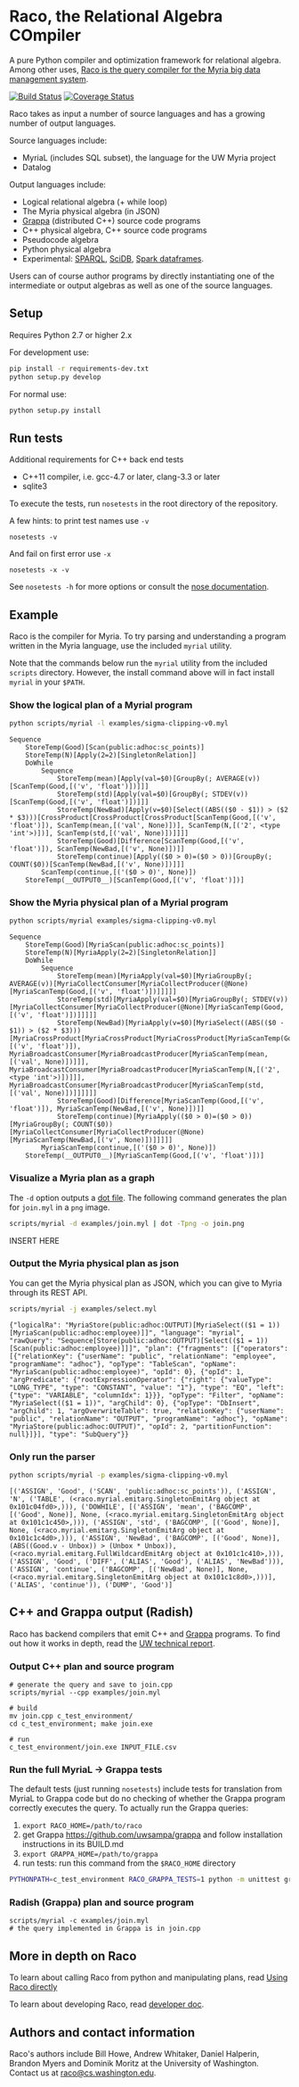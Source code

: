 Raco, the Relational Algebra COmpiler
=====================================

A pure Python compiler and optimization framework for relational algebra. Among other uses, [Raco is the query compiler for the Myria big data management system](https://github.com/uwescience/myria-stack).

[![Build Status](https://travis-ci.org/uwescience/raco.png?branch=master)](https://travis-ci.org/uwescience/raco)
[![Coverage Status](https://coveralls.io/repos/uwescience/raco/badge.png)](https://coveralls.io/r/uwescience/raco)

Raco takes as input a number of source languages and has a growing number of output languages.

Source languages include:

* MyriaL (includes SQL subset), the language for the UW Myria project
* Datalog

Output languages include:

* Logical relational algebra (+ while loop)
* The Myria physical algebra (in JSON)
* [Grappa](http://grappa.io) (distributed C++) source code programs
* C++ physical algebra, C++ source code programs
* Pseudocode algebra
* Python physical algebra
* Experimental: [SPARQL](https://www.w3.org/TR/rdf-sparql-query/), [SciDB](http://paradigm4.com/HTMLmanual/13.3/scidb_ug/ch01s04s01.html), [Spark dataframes](http://spark.apache.org/docs/latest/sql-programming-guide.html).

Users can of course author programs by directly instantiating one of the intermediate or output algebras as well as one of the source languages.


## Setup
Requires Python 2.7 or higher 2.x

For development use:

```bash
pip install -r requirements-dev.txt
python setup.py develop
```

For normal use:

```bash
python setup.py install
```


## Run tests

Additional requirements for C++ back end tests

- C++11 compiler, i.e. gcc-4.7 or later, clang-3.3 or later
- sqlite3

To execute the tests, run `nosetests` in the root directory of the repository. 

A few hints: to print test names use `-v`
```
nosetests -v
```
And fail on first error use `-x`
```
nosetests -x -v
```

See `nosetests -h` for more options or consult the [nose documentation](https://nose.readthedocs.org).

## Example

Raco is the compiler for Myria. To try parsing and understanding a program written in the Myria language, use the included `myrial` utility.

Note that the commands below run the `myrial` utility from the included `scripts` directory. However, the install command above will in fact install `myrial` in your `$PATH`.



### Show the logical plan of a Myrial program

```bash
python scripts/myrial -l examples/sigma-clipping-v0.myl
```

```
Sequence
    StoreTemp(Good)[Scan(public:adhoc:sc_points)]
    StoreTemp(N)[Apply(2=2)[SingletonRelation]]
    DoWhile
        Sequence
            StoreTemp(mean)[Apply(val=$0)[GroupBy(; AVERAGE(v))[ScanTemp(Good,[('v', 'float')])]]]
            StoreTemp(std)[Apply(val=$0)[GroupBy(; STDEV(v))[ScanTemp(Good,[('v', 'float')])]]]
            StoreTemp(NewBad)[Apply(v=$0)[Select((ABS(($0 - $1)) > ($2 * $3)))[CrossProduct[CrossProduct[CrossProduct[ScanTemp(Good,[('v', 'float')]), ScanTemp(mean,[('val', None)])], ScanTemp(N,[('2', <type 'int'>)])], ScanTemp(std,[('val', None)])]]]]
            StoreTemp(Good)[Difference[ScanTemp(Good,[('v', 'float')]), ScanTemp(NewBad,[('v', None)])]]
            StoreTemp(continue)[Apply(($0 > 0)=($0 > 0))[GroupBy(; COUNT($0))[ScanTemp(NewBad,[('v', None)])]]]
        ScanTemp(continue,[('($0 > 0)', None)])
    StoreTemp(__OUTPUT0__)[ScanTemp(Good,[('v', 'float')])]
```

### Show the Myria physical plan of a Myrial program

```bash
python scripts/myrial examples/sigma-clipping-v0.myl
```

```
Sequence
    StoreTemp(Good)[MyriaScan(public:adhoc:sc_points)]
    StoreTemp(N)[MyriaApply(2=2)[SingletonRelation]]
    DoWhile
        Sequence
            StoreTemp(mean)[MyriaApply(val=$0)[MyriaGroupBy(; AVERAGE(v))[MyriaCollectConsumer[MyriaCollectProducer(@None)[MyriaScanTemp(Good,[('v', 'float')])]]]]]
            StoreTemp(std)[MyriaApply(val=$0)[MyriaGroupBy(; STDEV(v))[MyriaCollectConsumer[MyriaCollectProducer(@None)[MyriaScanTemp(Good,[('v', 'float')])]]]]]
            StoreTemp(NewBad)[MyriaApply(v=$0)[MyriaSelect((ABS(($0 - $1)) > ($2 * $3)))[MyriaCrossProduct[MyriaCrossProduct[MyriaCrossProduct[MyriaScanTemp(Good,[('v', 'float')]), MyriaBroadcastConsumer[MyriaBroadcastProducer[MyriaScanTemp(mean,[('val', None)])]]], MyriaBroadcastConsumer[MyriaBroadcastProducer[MyriaScanTemp(N,[('2', <type 'int'>)])]]], MyriaBroadcastConsumer[MyriaBroadcastProducer[MyriaScanTemp(std,[('val', None)])]]]]]]
            StoreTemp(Good)[Difference[MyriaScanTemp(Good,[('v', 'float')]), MyriaScanTemp(NewBad,[('v', None)])]]
            StoreTemp(continue)[MyriaApply(($0 > 0)=($0 > 0))[MyriaGroupBy(; COUNT($0))[MyriaCollectConsumer[MyriaCollectProducer(@None)[MyriaScanTemp(NewBad,[('v', None)])]]]]]
        MyriaScanTemp(continue,[('($0 > 0)', None)])
    StoreTemp(__OUTPUT0__)[MyriaScanTemp(Good,[('v', 'float')])]
```

### Visualize a Myria plan as a graph

The `-d` option outputs a [dot file](www.graphviz.org/content/dot-language). The following command generates the plan for `join.myl` in a `png` image.

```bash
scripts/myrial -d examples/join.myl | dot -Tpng -o join.png
```

INSERT HERE

### Output the Myria physical plan as json

You can get the Myria physical plan as JSON, which you can give to Myria through its REST API.

```bash
scripts/myrial -j examples/select.myl
```

```
{"logicalRa": "MyriaStore(public:adhoc:OUTPUT)[MyriaSelect(($1 = 1))[MyriaScan(public:adhoc:employee)]]", "language": "myrial", "rawQuery": "Sequence[Store(public:adhoc:OUTPUT)[Select(($1 = 1))[Scan(public:adhoc:employee)]]]", "plan": {"fragments": [{"operators": [{"relationKey": {"userName": "public", "relationName": "employee", "programName": "adhoc"}, "opType": "TableScan", "opName": "MyriaScan(public:adhoc:employee)", "opId": 0}, {"opId": 1, "argPredicate": {"rootExpressionOperator": {"right": {"valueType": "LONG_TYPE", "type": "CONSTANT", "value": "1"}, "type": "EQ", "left": {"type": "VARIABLE", "columnIdx": 1}}}, "opType": "Filter", "opName": "MyriaSelect(($1 = 1))", "argChild": 0}, {"opType": "DbInsert", "argChild": 1, "argOverwriteTable": true, "relationKey": {"userName": "public", "relationName": "OUTPUT", "programName": "adhoc"}, "opName": "MyriaStore(public:adhoc:OUTPUT)", "opId": 2, "partitionFunction": null}]}], "type": "SubQuery"}}
```

### Only run the parser
```bash
python scripts/myrial -p examples/sigma-clipping-v0.myl
```

```
[('ASSIGN', 'Good', ('SCAN', 'public:adhoc:sc_points')), ('ASSIGN', 'N', ('TABLE', (<raco.myrial.emitarg.SingletonEmitArg object at 0x101c04fd0>,))), ('DOWHILE', [('ASSIGN', 'mean', ('BAGCOMP', [('Good', None)], None, (<raco.myrial.emitarg.SingletonEmitArg object at 0x101c1c450>,))), ('ASSIGN', 'std', ('BAGCOMP', [('Good', None)], None, (<raco.myrial.emitarg.SingletonEmitArg object at 0x101c1c4d0>,))), ('ASSIGN', 'NewBad', ('BAGCOMP', [('Good', None)], (ABS((Good.v - Unbox)) > (Unbox * Unbox)), (<raco.myrial.emitarg.FullWildcardEmitArg object at 0x101c1c410>,))), ('ASSIGN', 'Good', ('DIFF', ('ALIAS', 'Good'), ('ALIAS', 'NewBad'))), ('ASSIGN', 'continue', ('BAGCOMP', [('NewBad', None)], None, (<raco.myrial.emitarg.SingletonEmitArg object at 0x101c1c8d0>,)))], ('ALIAS', 'continue')), ('DUMP', 'Good')]
```

## C++ and Grappa output (Radish)

Raco has backend compilers that emit C++ and [Grappa](http://grappa.io) programs. To find out how it works in depth, read the [UW technical report](http://www.cs.washington.edu/tr/2016/02/UW-CSE-16-02-02.pdf).

### Output C++ plan and source program
```
# generate the query and save to join.cpp
scripts/myrial --cpp examples/join.myl

# build
mv join.cpp c_test_environment/
cd c_test_environment; make join.exe

# run
c_test_environment/join.exe INPUT_FILE.csv
```

### Run the full MyriaL -> Grappa tests
The default tests (just running `nosetests`) include tests for translation from MyriaL to Grappa code but do no checking of whether the Grappa program correctly executes the query. To actually run the Grappa queries: 

1. `export RACO_HOME=/path/to/raco`
2. get Grappa https://github.com/uwsampa/grappa and follow installation instructions in its BUILD.md
3. `export GRAPPA_HOME=/path/to/grappa`
4. run tests: run this command from the `$RACO_HOME` directory
```bash
PYTHONPATH=c_test_environment RACO_GRAPPA_TESTS=1 python -m unittest grappalang_myrial_tests.MyriaLGrappaTest
```

### Radish (Grappa) plan and source program
```
scripts/myrial -c examples/join.myl
# the query implemented in Grappa is in join.cpp
```

## More in depth on Raco
To learn about calling Raco from python and manipulating plans, read [Using Raco directly](https://github.com/uwescience/raco/blob/master/docs/index.md)

To learn about developing Raco, read [developer doc](https://github.com/uwescience/raco/blob/master/developers/develop.md).

## Authors and contact information

Raco's authors include Bill Howe, Andrew Whitaker, Daniel Halperin, Brandon Myers and Dominik Moritz at the University of Washington. Contact us at <raco@cs.washington.edu>.

